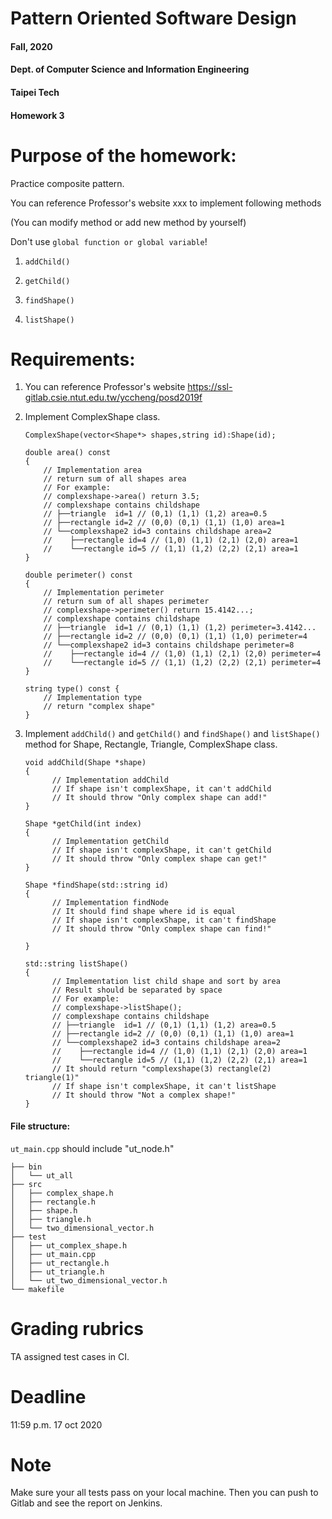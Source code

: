 # Pattern Oriented Software Design
#### Fall, 2020
#### Dept. of Computer Science and Information Engineering
#### Taipei Tech

#### Homework 3

# Purpose of the homework:
  Practice composite pattern.

  You can reference Professor's website xxx to implement following methods
  
  (You can modify method or add new method by yourself)
  
  Don't use `global function or global variable`!
  
  
  1. `addChild()` 
  
  2. `getChild()` 
  
  3. `findShape()` 

  4. `listShape()` 

# Requirements:
 1. You can reference Professor's website https://ssl-gitlab.csie.ntut.edu.tw/yccheng/posd2019f
 
 2. Implement ComplexShape class.
    
        ComplexShape(vector<Shape*> shapes,string id):Shape(id);

        double area() const 
        { 
            // Implementation area
            // return sum of all shapes area
            // For example: 
            // complexshape->area() return 3.5;
            // complexshape contains childshape
            // ├──triangle  id=1 // (0,1) (1,1) (1,2) area=0.5
            // ├──rectangle id=2 // (0,0) (0,1) (1,1) (1,0) area=1
            // └──complexshape2 id=3 contains childshape area=2
            //    ├──rectangle id=4 // (1,0) (1,1) (2,1) (2,0) area=1
            //    └──rectangle id=5 // (1,1) (1,2) (2,2) (2,1) area=1
        }

        double perimeter() const 
        { 
            // Implementation perimeter
            // return sum of all shapes perimeter
            // complexshape->perimeter() return 15.4142...;
            // complexshape contains childshape
            // ├──triangle  id=1 // (0,1) (1,1) (1,2) perimeter=3.4142...
            // ├──rectangle id=2 // (0,0) (0,1) (1,1) (1,0) perimeter=4
            // └──complexshape2 id=3 contains childshape perimeter=8
            //    ├──rectangle id=4 // (1,0) (1,1) (2,1) (2,0) perimeter=4
            //    └──rectangle id=5 // (1,1) (1,2) (2,2) (2,1) perimeter=4
        }
    
        string type() const {
            // Implementation type
            // return "complex shape"
        }


 
 3. Implement `addChild()` and `getChild()` and `findShape()` and `listShape()` method for Shape, Rectangle, Triangle, ComplexShape class.

        void addChild(Shape *shape)
        {
              // Implementation addChild
              // If shape isn't complexShape, it can't addChild
              // It should throw "Only complex shape can add!"
        }
        
        Shape *getChild(int index)
        {
              // Implementation getChild
              // If shape isn't complexShape, it can't getChild
              // It should throw "Only complex shape can get!"
        }
        
        Shape *findShape(std::string id)
        {
              // Implementation findNode
              // It should find shape where id is equal
              // If shape isn't complexShape, it can't findShape
              // It should throw "Only complex shape can find!"

        }
        
        std::string listShape()
        {
              // Implementation list child shape and sort by area
              // Result should be separated by space
              // For example: 
              // complexshape->listShape();
              // complexshape contains childshape
              // ├──triangle  id=1 // (0,1) (1,1) (1,2) area=0.5
              // ├──rectangle id=2 // (0,0) (0,1) (1,1) (1,0) area=1
              // └──complexshape2 id=3 contains childshape area=2
              //    ├──rectangle id=4 // (1,0) (1,1) (2,1) (2,0) area=1
              //    └──rectangle id=5 // (1,1) (1,2) (2,2) (2,1) area=1
              // It should return "complexshape(3) rectangle(2) triangle(1)"
              // If shape isn't complexShape, it can't listShape
              // It should throw "Not a complex shape!"
        }

     


#### File structure:
`ut_main.cpp` should include "ut_node.h"

```
├── bin
│   └── ut_all
├── src
│   ├── complex_shape.h
│   ├── rectangle.h
│   ├── shape.h
│   ├── triangle.h
│   └── two_dimensional_vector.h
├── test
│   ├── ut_complex_shape.h
│   ├── ut_main.cpp
│   ├── ut_rectangle.h
│   ├── ut_triangle.h
│   └── ut_two_dimensional_vector.h
└── makefile

```

# Grading rubrics

TA assigned  test cases in CI.

# Deadline
11:59 p.m. 17 oct 2020

# Note
Make sure your all tests pass on your local machine. Then you can push to Gitlab and see the report on Jenkins.